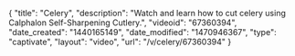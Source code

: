 {
    "title": "Celery",
    "description": "Watch and learn how to cut celery using Calphalon Self-Sharpening Cutlery.",
    "videoid": "67360394",
    "date_created": "1440165149",
    "date_modified": "1470946367",
    "type": "captivate",
    "layout": "video",
    "url": "\/v\/celery\/67360394"
}